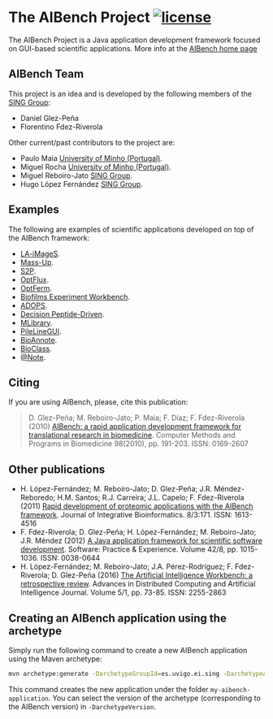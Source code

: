 The AIBench Project [![license](https://img.shields.io/badge/LICENSE-LGPLv3-blue.svg)]() 
========================

The AIBench Project is a Java application development framework focused on GUI-based scientific applications. More info at the [AIBench home page](http://www.aibench.org)

AIBench Team
------------
This project is an idea and is developed by the following members of the [SING Group](http://www.sing-group.org):

* Daniel Glez-Peña
* Florentino Fdez-Riverola

Other current/past contributors to the project are:

* Paulo Maia [University of Minho (Portugal)](http://www.uminho.pt).
* Miguel Rocha [University of Minho (Portugal)](http://www.uminho.pt).
* Miguel Reboiro-Jato [SING Group](http://www.sing-group.org).
* Hugo López Fernández [SING Group](http://www.sing-group.org).

Examples
--------
The following are examples of scientific applications developed on top of the AIBench framework:
* [LA-iMageS](http://www.la-images.net/).
* [Mass-Up](http://www.sing-group.org/mass-up/).
* [S2P](http://www.sing-group.org/s2p/).
* [OptFlux](http://www.optflux.org/).
* [OptFerm](http://darwin.di.uminho.pt/optferm/).
* [Biofilms Experiment Workbench](http://www.sing-group.org/bew/).
* [ADOPS](http://www.sing-group.org/ADOPS/).
* [Decision Peptide-Driven](http://www.sing-group.org/DPD/).
* [MLibrary](http://www.sing-group.org/MLibrary/).
* [PileLineGUI](http://www.sing-group.org/pileline/index.php/Main_Page).
* [BioAnnote](http://www.sing-group.org/bioannote/).
* [BioClass](http://www.sing-group.org/bioclass/).
* [@Note](http://sysbio.di.uminho.pt/anote/wiki/index.php/Main_Page).

Citing
------
If you are using AIBench, please, cite this publication:
> D. Glez-Peña; M. Reboiro-Jato; P. Maia; F. Díaz; F. Fdez-Riverola (2010) [AIBench: a rapid application development framework for translational research in biomedicine](http://dx.doi.org/10.1016/j.cmpb.2009.12.003). Computer Methods and Programs in Biomedicine 98(2010), pp. 191-203. ISSN: 0169-2607

Other publications
------------------
- H. López-Fernández; M. Reboiro-Jato; D. Glez-Peña; J.R. Méndez-Reboredo; H.M. Santos; R.J. Carreira; J.L. Capelo; F. Fdez-Riverola (2011) [Rapid development of proteomic applications with the AIBench framework](http://dx.doi.org/10.2390/biecoll-jib-2011-171). Journal of Integrative Bioinformatics. 8/3:171. ISSN: 1613-4516
- F. Fdez-Riverola; D. Glez-Peña; H. López-Fernández; M. Reboiro-Jato; J.R. Méndez (2012) [A Java application framework for scientific software development](http://dx.doi.org/10.1002/spe.1108). Software: Practice & Experience. Volume 42/8, pp. 1015-1036. ISSN: 0038-0644
- H. López-Fernández; M. Reboiro-Jato; J.A. Pérez-Rodríguez; F. Fdez-Riverola; D. Glez-Peña (2016) [The Artificial Intelligence Workbench: a retrospective review](http://dx.doi.org/10.14201/ADCAIJ2016517385). Advances in Distributed Computing and Artificial Intelligence Journal. Volume 5/1, pp. 73-85. ISSN: 2255-2863

Creating an AIBench application using the archetype 
----------------------------------------------------
Simply run the following command to create a new AIBench application using the Maven archetype:
```bash
mvn archetype:generate -DarchetypeGroupId=es.uvigo.ei.sing -DarchetypeArtifactId=aibench-archetype -DarchetypeVersion=2.10.1 -DgroupId=es.uvigo.ei.sing -DartifactId=my-aibench-application -DinteractiveMode=false
```
This command creates the new application under the folder `my-aibench-application`. You can select the version of the archetype (corresponding to the AIBench version) in `-DarchetypeVersion`.
